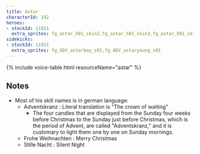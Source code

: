 ```yaml
---
title: Astar
characterId: 192
heroes:
- stockId: 11921
  extra_sprites: fg_astar_h01_skin2,fg_astar_h01_skin3,fg_astar_h01_skin4,fg_ADV_astar_h01,fg_ADV_astar_h01_skin1,fg_ADV_astaryoung_h01
sidekicks:
- stockId: 11921
  extra_sprites: fg_ADV_astarboy_s01,fg_ADV_astaryoung_s01
---
```


{% include voice-table.html resourceName="astar"
%}

## Notes
- Most of his skill names is in german language:
  - Adventskranz : Literal translation is "The crown of waiting"
    - The four candles that are displayed from the Sunday four weeks before Christmas to the Sunday just before Christmas, which is the period of Advent, are called "Adventskranz," and it is customary to light them one by one on Sunday mornings.
  - Frohe Weihnachten : Merry Christmas
  - Stille Nacht : Silent Night
